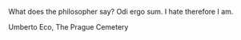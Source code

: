 What does the philosopher say? Odi ergo sum. I hate therefore I am.

Umberto Eco, The Prague Cemetery





